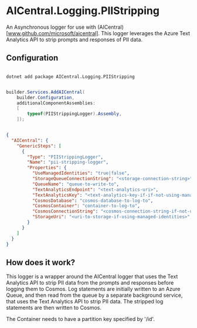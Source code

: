 # AICentral.Logging.PIIStripping

An Asynchronous logger for use with (AICentral)[www.github.com/microsoft/aicentral].
This logger leverages the Azure Text Analytics API to strip prompts and responses of PII data.

## Configuration

```shell

dotnet add package AICentral.Logging.PIIStripping

```

```csharp

builder.Services.AddAICentral(
    builder.Configuration,
    additionalComponentAssemblies:
    [
        typeof(PIIStrippingLogger).Assembly,
    ]);

```

```json

{
  "AICentral": {
    "GenericSteps": [
      {
        "Type": "PIIStrippingLogger",
        "Name": "pii-stripping-logger",
        "Properties": {
          "UseManagedIdentities": "true|false",
          "StorageQueueConnectionString": "<storage-connection-string>",
          "QueueName": "queue-to-write-to",
          "TextAnalyticsEndpoint": "<text-analytics-uri>",
          "TextAnalyticsKey": "<text-analytics-key-if-if-not-using-managed-identities>",
          "CosmosDatabase": "cosmos-database-to-log-to",
          "CosmosContainer": "container-to-log-to",
          "CosmosConnectionString": "<cosmos-connection-string-if-not-using-managed-identities>",
          "StorageUri": "<uri-to-storage-if-using-managed-identities>",
        }
      }
    ]    
  }
}

```

## How does it work?

This logger is a wrapper around the AICentral logger that uses the Text Analytics API to strip PII data from the prompts and responses before logging them to Cosmos.
Log statements are initially written to an Azure Queue, and then read from the queue by a separate background service, that uses the Text Analytics API to strip PII data.
The stripped log statements are then written to Cosmos.

The Container needs to have a partition key specified by '/id'.

